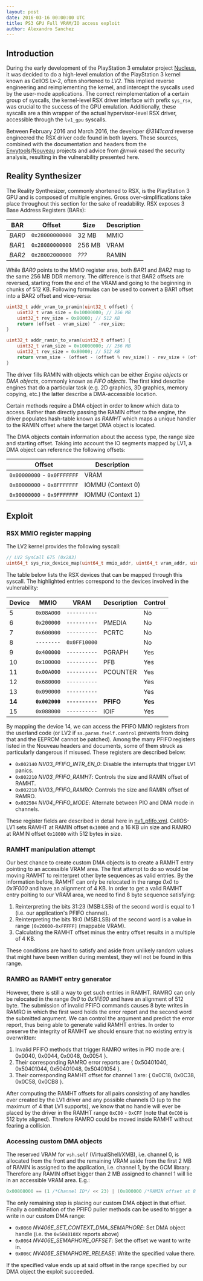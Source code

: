 ```yaml
---
layout: post
date: 2016-03-16 00:00:00 UTC
title: PS3 GPU Full VRAM/IO access exploit
author: Alexandro Sanchez
---
```


## Introduction

During the early development of the PlayStation 3 emulator project [Nucleus](https://github.com/AlexAltea/nucleus), it was decided to do a high-level emulation of the PlayStation 3 kernel known as CellOS Lv-2, often shortened to *LV2*. This implied reverse engineering and reimplementing the kernel, and intercept the syscalls used by the user-mode applications. The correct reimplementation of a certain group of syscalls, the kernel-level RSX driver interface with prefix `sys_rsx`, was crucial to the success of the GPU emulation. Additionally, these syscalls are a thin wrapper of the actual hypervisor-level RSX driver, accessible through the `lv1_gpu` syscalls.

Between February 2016 and March 2016, the developer *@3141card* reverse engineered the RSX driver code found in both layers. These sources, combined with the documentation and headers from the [Envytools](https://github.com/envytools/envytools)/[Nouveau](https://nouveau.freedesktop.org) projects and advice from *@mwk* eased the security analysis, resulting in the vulnerability presented here.

## Reality Synthesizer
 
The Reality Synthesizer, commonly shortened to RSX, is the PlayStation 3 GPU and is composed of multiple engines. Gross over-simplifications take place throughout this section for the sake of readability. RSX exposes 3 Base Address Registers (BARs):

| BAR    | Offset          | Size    | Description |
|--------|-----------------|---------|-------------|
| *BAR0* | `0x28000000000` | 32 MB   | MMIO        |
| *BAR1* | `0x28080000000` | 256 MB  | VRAM        |
| *BAR2* | `0x28002000000` | *???*   | RAMIN       |

While *BAR0* points to the MMIO register area, both *BAR1* and *BAR2* map to the same 256 MB DDR memory. The difference is that BAR2 offsets are reversed, starting from the end of the VRAM and going to the beginning in chunks of 512 KB. Following formulas can be used to convert a BAR1 offset into a BAR2 offset and vice-versa:

```cpp
uint32_t addr_vram_to_pramin(uint32_t offset) {
    uint32_t vram_size = 0x10000000; // 256 MB
    uint32_t rev_size = 0x80000; // 512 KB
    return (offset - vram_size) ^ -rev_size;
}

uint32_t addr_ramin_to_vram(uint32_t offset) {
    uint32_t vram_size = 0x10000000; // 256 MB
    uint32_t rev_size = 0x80000; // 512 KB
    return vram_size - (offset - (offset % rev_size)) - rev_size + (offset % rev_size);
}
```

The driver fills RAMIN with objects which can be either *Engine objects* or *DMA objects*, commonly known as *FIFO objects*. The first kind describe engines that do a particular task (e.g. 2D graphics, 3D graphics, memory copying, etc.) the latter describe a DMA-accessible location.

Certain methods require a DMA object in order to know which data to access. Rather than directly passing the RAMIN offset to the engine, the driver populates hash-table known as *RAMHT*  which maps a unique handler to the RAMIN offset where the target DMA object is located.

The DMA objects contain information about the access type, the range size and starting offset. Taking into account the IO segments mapped by LV1, a DMA object can reference the following offsets:

| Offset                      | Description       |
|-----------------------------|-------------------|
| `0x00000000` - `0x0FFFFFFF` | VRAM              |
| `0x80000000` - `0x8FFFFFFF` | IOMMU (Context 0) |
| `0x90000000` - `0x9FFFFFFF` | IOMMU (Context 1) |

## Exploit

### RSX MMIO register mapping
 
The LV2 kernel provides the following syscall:
 
```cpp
// LV2 SysCall 675 (0x2A3)
uint64_t sys_rsx_device_map(uint64_t mmio_addr, uint64_t vram_addr, uint64_t device_id);
```
 
The table below lists the RSX devices that can be mapped through this syscall. The highlighted entries correspond to the devices involved in the vulnerability:
 
| Device |   MMIO         |   VRAM           |   Description   | Control |
|--------|----------------|------------------|-----------------|---------|
|    5   |   `0x08A000`   |   `----------`   |                 |   No    |
|    6   |   `0x200000`   |   `----------`   |   PMEDIA        |   No    |
|    7   |   `0x600000`   |   `----------`   |   PCRTC         |   No    |
|    8   |   `--------`   |   `0x0FF10000`   |                 |   No    |
|    9   |   `0x400000`   |   `----------`   |   PGRAPH        |   Yes   |
|   10   |   `0x100000`   |   `----------`   |   PFB           |   Yes   |
|   11   |   `0x00A000`   |   `----------`   |   PCOUNTER      |   Yes   |
|   12   |   `0x680000`   |   `----------`   |                 |   Yes   |
|   13   |   `0x090000`   |   `----------`   |                 |   Yes   |
| __14__ | __`0x002000`__ | __`----------`__ | __PFIFO__       | __Yes__ |
|   15   |   `0x088000`   |   `----------`   |   IOIF          |   Yes   |
 
By mapping the device 14, we can access the PFIFO MMIO registers from the userland code (or LV2 if `ss.param.fself.control` prevents from doing that and the EEPROM cannot be patched). Among the many PFIFO registers listed in the Nouveau headers and documents, some of them struck as particularly dangerous if misused. These registers are described below:

* `0x002140` *NV03_PFIFO_INTR_EN_0*: Disable the interrupts that trigger LV1 panics.
* `0x002210` *NV03_PFIFO_RAMHT*: Controls the size and RAMIN offset of RAMHT.
* `0x002218` *NV03_PFIFO_RAMRO*: Controls the size and RAMIN offset of RAMRO.
* `0x002504` *NV04_PFIFO_MODE*: Alternate between PIO and DMA mode in channels.

These register fields are described in detail here in [nv1_pfifo.xml](https://github.com/envytools/envytools/blob/master/rnndb/fifo/nv1_pfifo.xml). CellOS-LV1 sets RAMHT at RAMIN offset `0x10000` and a 16 KB uin size and RAMRO at RAMIN offset `0x18000` with 512 bytes in size.

### RAMHT manipulation attempt

Our best chance to create custom DMA objects is to create a RAMHT entry pointing to an accessible VRAM area. The first attempt to do so would be moving RAMHT to reinterpret other byte sequences as valid entries. By the information before, RAMHT can only be relocated in the range *0x0* to *0x1F000* and have an alignment of 4 KB. In order to get a valid RAMHT entry poiting to our VRAM area, we need to find 8 byte sequence satisfying:

1. Reinterpreting the bits 31:23 (MSB:LSB) of the second word is equal to 1 (i.e. our application's PFIFO channel).  
2. Reinterpreting the bits 19:0 (MSB:LSB) of the second word is a value in range `[0x20000-0xFFFFF]` (mappable VRAM).
3. Calculating the RAMHT offset minus the entry offset results in a multiple of 4 KB.

These conditions are hard to satisfy and aside from unlikely random values that might have been written during memtest, they will not be found in this range.

### RAMRO as RAMHT entry generator

However, there is still a way to get such entries in RAMHT. RAMRO can only be relocated in the range *0x0* to *0x1FE00* and have an alignment of 512 byte. The submission of invalid PFIFO commands causes 8 byte writes in RAMRO in which the first word holds the error report and the second word the submitted argument. We can control the argument and predict the error report, thus being able to generate valid RAMHT entries. In order to preserve the integrity of RAMHT we should ensure that no existing entry is overwritten:

1. Invalid PFIFO methods that trigger RAMRO writes in PIO mode are: { 0x0040, 0x0044, 0x0048, 0x0054 }.
2. Their corresponding RAMRO error reports are { 0x50401040, 0x50401044, 0x50401048, 0x50401054 }.
3. Their corresponding RAMHT offset for channel 1 are: { 0x0C18, 0x0C38, 0x0C58, 0x0CB8 }.

After computing the RAMHT offsets for all pairs consisting of any handles ever created by the LV1 driver and any possible channels ID (up to the maximum of 4 that LV1 supports), we know that no handle will ever be placed by the driver in the RAMHT range `0xC00` - `0xCFF` (note that `0xC00` is 512 byte aligned). Threfore RAMRO could be moved inside RAMHT without fearing a collision.

### Accessing custom DMA objects

The reserved VRAM for `vsh.self` (VirtualShell/XMB), i.e. channel 0, is allocated from the front and the remaining VRAM aside from the first 2 MB of RAMIN is assigned to the application, i.e. channel 1, by the GCM library. Therefore any RAMIN offset bigger than 2 MB assigned to channel 1 will lie in an accessible VRAM area. E.g.:

```cpp
0x00808000 == (1 /*Channel ID*/ << 23) | (0x800000 /*RAMIN offset at 8 MB*/ >> 4)
```

The only remaining step is placing our custom DMA object in that offset. Finally a combination of the PFIFO puller methods can be used to trigger a write in our custom DMA range:

* `0x0060` *NV406E_SET_CONTEXT_DMA_SEMAPHORE*: Set DMA object handle (i.e. the `0x504010XX` reports above) 
* `0x0064` *NV406E_SEMAPHORE_OFFSET*: Set the offset we want to write in.
* `0x006C` *NV406E_SEMAPHORE_RELEASE*: Write the specified value there.

If the specified value ends up at said offset in the range specified by our DMA object the exploit succeeded.
